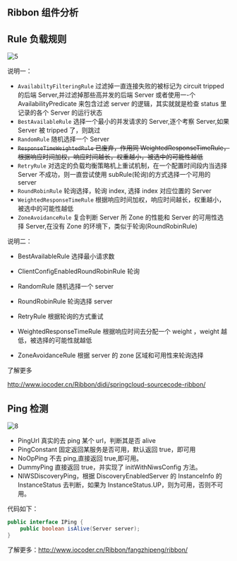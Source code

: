 ## Ribbon 组件分析

## Rule 负载规则

![5](....\public\ribbon\5.png)

说明一：

- `AvailabiltyFilteringRule` 过滤掉一直连接失败的被标记为 circuit tripped 的后端 Server,并过滤掉那些高并发的后端 Server 或者使用一-个 AvailabilityPredicate 来包含过滤 server 的逻辑，其实就就是检查 status 里记录的各个 Server 的运行状态
- `BestAvailableRule` 选择一个最小的并发请求的 Server,逐个考察 Server,如果 Server 被 tripped 了，则跳过
- `RandomRule` 随机选择一个 Server
- ~~`ResponseTimeWeightedRule` 已废弃，作用同 WeightedResponseTimeRule，根据响应时间加权，响应时间越长，权重越小，被选中的可能性越低~~
- `RetryRule` 对选定的负载均衡策略机上重试机制，在一个配置时间段内当选择 Server 不成功，则一直尝试使用 subRule(轮询)的方式选择一个可用的 server
- `RoundRobinRule` 轮询选择，轮询 index, 选择 index 对应位置的 Server
- `WeightedResponseTimeRule` 根据响应时间加权，响应时间越长，权重越小，被选中的可能性越低
- `ZoneAvoidanceRule` 复合判断 Server 所 Zone 的性能和 Server 的可用性选择 Server,在没有 Zone 的环境下，类似于轮询(RoundRobinRule)

说明二：

- BestAvailableRule 选择最小请求数

- ClientConfigEnabledRoundRobinRule 轮询

- RandomRule 随机选择一个 server

- RoundRobinRule 轮询选择 server

- RetryRule 根据轮询的方式重试

- WeightedResponseTimeRule 根据响应时间去分配一个 weight ，weight 越低，被选择的可能性就越低

- ZoneAvoidanceRule 根据 server 的 zone 区域和可用性来轮询选择

了解更多

http://www.iocoder.cn/Ribbon/didi/springcloud-sourcecode-ribbon/

## Ping 检测

![8](....\public\ribbon\8.png)

- PingUrl 真实的去 ping 某个 url，判断其是否 alive
- PingConstant 固定返回某服务是否可用，默认返回 true，即可用
- NoOpPing 不去 ping,直接返回 true,即可用。
- DummyPing 直接返回 true，并实现了 initWithNiwsConfig 方法。
- NIWSDiscoveryPing，根据 DiscoveryEnabledServer 的 InstanceInfo 的 InstanceStatus 去判断，如果为 InstanceStatus.UP，则为可用，否则不可用。

代码如下：

```java
public interface IPing {
    public boolean isAlive(Server server);
}
```

了解更多：http://www.iocoder.cn/Ribbon/fangzhipeng/ribbon/
